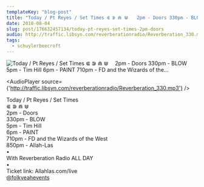 ```yaml
---
templateKey: "blog-post"
title: "Today / Pt Reyes / Set Times ⋐ ⋑ ⋒ ⋓ ⠀ 2pm - Doors 330pm - BLOW 5pm - Tim Hill 6pm - PAINT 710pm - FD and the Wizards of the..."
date: 2018-08-04
slug: post/176632457134/today-pt-reyes-set-times-2pm-doors
audio: http://traffic.libsyn.com/reverberationradio/Reverberation_330.mp3
tags:
  - schuylerbeecroft
---
```


![Today / Pt Reyes / Set Times ⋐ ⋑ ⋒ ⋓ ⠀ 2pm - Doors 330pm - BLOW 5pm - Tim Hill 6pm - PAINT 710pm - FD and the Wizards of the...](../images/87179cf794dd802624cc94f5aab0b9e6770829b1f3def756bc9ad70bb73f45dd.jpg)

<AudioPlayer source={'http://traffic.libsyn.com/reverberationradio/Reverberation_330.mp3'} />

<p>Today / Pt Reyes / Set Times<br />⋐ ⋑ ⋒ ⋓ ⠀<br />2pm - Doors <br />330pm - BLOW<br />5pm - Tim Hill<br />6pm - PAINT<br />710pm - FD and the Wizards of the West<br />850pm - Allah-Las<br />•⠀<br />With Reverberation Radio ALL DAY<br />•⠀<br />Ticket link: Allahlas.com/live<br /><a href="https://www.instagram.com/folkyeahevents/">@folkyeahevents</a><br /></p>
